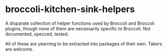 # broccoli-kitchen-sink-helpers

A disparate collection of helper functions used by Broccoli and Broccoli
plugins, though none of them are necessarily specific to Broccoli. Not
documented, specced, tested.

All of these are yearning to be extracted into packages of their own. Takers
are welcome.
